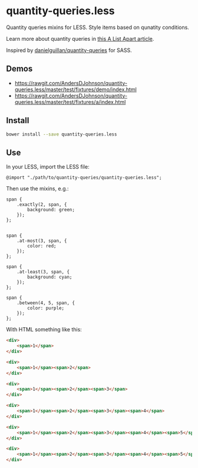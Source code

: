 # quantity-queries.less

Quantity queries mixins for LESS. Style items based on qunatity conditions.

Learn more about quantity queries in [this A List Apart article](http://alistapart.com/article/quantity-queries-for-css).

Inspired by [danielguillan/quantity-queries](https://github.com/danielguillan/quantity-queries) for SASS.

## Demos
* https://rawgit.com/AndersDJohnson/quantity-queries.less/master/test/fixtures/demo/index.html
* https://rawgit.com/AndersDJohnson/quantity-queries.less/master/test/fixtures/a/index.html

## Install

```sh
bower install --save quantity-queries.less
```

## Use

In your LESS, import the LESS file:

```less
@import "./path/to/quantity-queries/quantity-queries.less";
```

Then use the mixins, e.g.:

```less
span {
    .exactly(2, span, {
        background: green;
    });
};


span {
    .at-most(3, span, {
        color: red;
    });
};

span {
    .at-least(3, span, {
        background: cyan;
    });
};

span {
    .between(4, 5, span, {
        color: purple;
    });
};
```

With HTML something like this:

```html
<div>
    <span>1</span>
</div>

<div>
    <span>1</span><span>2</span>
</div>

<div>
    <span>1</span><span>2</span><span>3</span>
</div>

<div>
    <span>1</span><span>2</span><span>3</span><span>4</span>
</div>

<div>
    <span>1</span><span>2</span><span>3</span><span>4</span><span>5</span>
</div>

<div>
    <span>1</span><span>2</span><span>3</span><span>4</span><span>5</span><span>6</span>
</div>
```
